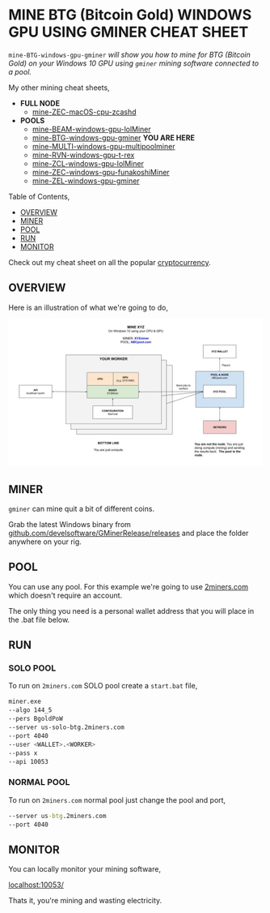 # MINE BTG (Bitcoin Gold) WINDOWS GPU USING GMINER CHEAT SHEET

`mine-BTG-windows-gpu-gminer` _will show you
how to mine for BTG (Bitcoin Gold)
on your Windows 10 GPU
using `gminer` mining software
connected to a pool._

My other mining cheat sheets,

* **FULL NODE**
  * [mine-ZEC-macOS-cpu-zcashd](https://github.com/JeffDeCola/my-cheat-sheets/tree/master/other/mining-cryptocurrency/full-node/mine-ZEC-macOS-cpu-zcashd-cheat-sheet)
* **POOLS**
  * [mine-BEAM-windows-gpu-lolMiner](https://github.com/JeffDeCola/my-cheat-sheets/tree/master/other/mining-cryptocurrency/pools/mine-BEAM-windows-gpu-lolMiner-cheat-sheet)
  * [mine-BTG-windows-gpu-gminer](https://github.com/JeffDeCola/my-cheat-sheets/tree/master/other/mining-cryptocurrency/pools/mine-BTG-windows-gpu-gminer-cheat-sheet)
    **YOU ARE HERE**
  * [mine-MULTI-windows-gpu-multipoolminer](https://github.com/JeffDeCola/my-cheat-sheets/tree/master/other/mining-cryptocurrency/pools/mine-MULTI-windows-gpu-multipoolminer-cheat-sheet)
  * [mine-RVN-windows-gpu-t-rex](https://github.com/JeffDeCola/my-cheat-sheets/tree/master/other/mining-cryptocurrency/pools/mine-RVN-windows-gpu-t-rex-cheat-sheet)
  * [mine-ZCL-windows-gpu-lolMiner](https://github.com/JeffDeCola/my-cheat-sheets/tree/master/other/mining-cryptocurrency/pools/mine-ZCL-windows-gpu-lolMiner-cheat-sheet)
  * [mine-ZEC-windows-gpu-funakoshiMiner](https://github.com/JeffDeCola/my-cheat-sheets/tree/master/other/mining-cryptocurrency/pools/mine-ZEC-windows-gpu-funakoshiMiner-cheat-sheet)
  * [mine-ZEL-windows-gpu-gminer](https://github.com/JeffDeCola/my-cheat-sheets/tree/master/other/mining-cryptocurrency/pools/mine-ZEL-windows-gpu-gminer-cheat-sheet)

Table of Contents,

* [OVERVIEW](https://github.com/JeffDeCola/my-cheat-sheets/tree/master/other/mining-cryptocurrency/pools/mine-BTG-windows-gpu-gminer-cheat-sheet#overview)
* [MINER](https://github.com/JeffDeCola/my-cheat-sheets/tree/master/other/mining-cryptocurrency/pools/mine-BTG-windows-gpu-gminer-cheat-sheet#miner)
* [POOL](https://github.com/JeffDeCola/my-cheat-sheets/tree/master/other/mining-cryptocurrency/pools/mine-BTG-windows-gpu-gminer-cheat-sheet#pool)
* [RUN](https://github.com/JeffDeCola/my-cheat-sheets/tree/master/other/mining-cryptocurrency/pools/mine-BTG-windows-gpu-gminer-cheat-sheet#run)
* [MONITOR](https://github.com/JeffDeCola/my-cheat-sheets/tree/master/other/mining-cryptocurrency/pools/mine-BTG-windows-gpu-gminer-cheat-sheet#monitor)

Check out my cheat sheet on all the popular
[cryptocurrency](https://github.com/JeffDeCola/my-cheat-sheets/tree/master/other/mining-cryptocurrency/cryptocurrency/cryptocurrency-cheat-sheet).

## OVERVIEW

Here is an illustration of what we're going to do,

![IMAGE - mine-XYZ-windows-gpu-XYZminer - IMAGE](../../../../docs/pics/mine-XYZ-windows-gpu-XYZminer.jpg)

## MINER

`gminer` can mine quit a bit of different coins.

Grab the latest Windows binary from
[github.com/develsoftware/GMinerRelease/releases](https://github.com/develsoftware/GMinerRelease/releases/)
and place the folder anywhere on your rig.

## POOL

You can use any pool. For this example we're going to use
[2miners.com](https://2miners.com/)
which doesn't require an account.

The only thing you need is a personal wallet address
that you will place in the .bat file below.

## RUN

### SOLO POOL

To run on `2miners.com` SOLO pool create a `start.bat` file,

```bash
miner.exe
--algo 144_5
--pers BgoldPoW
--server us-solo-btg.2miners.com
--port 4040
--user <WALLET>.<WORKER>
--pass x
--api 10053
```

### NORMAL POOL

To run on `2miners.com` normal pool just change the pool and port,

```bat
--server us-btg.2miners.com
--port 4040
```

## MONITOR

You can locally monitor your mining software,

[localhost:10053/](http://localhost:10053/)

Thats it, you're mining and wasting electricity.
